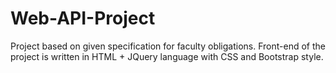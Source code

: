 # Web-API-Project

Project based on given specification for faculty obligations. 
Front-end of the project is written in HTML + JQuery language with CSS and Bootstrap style.
